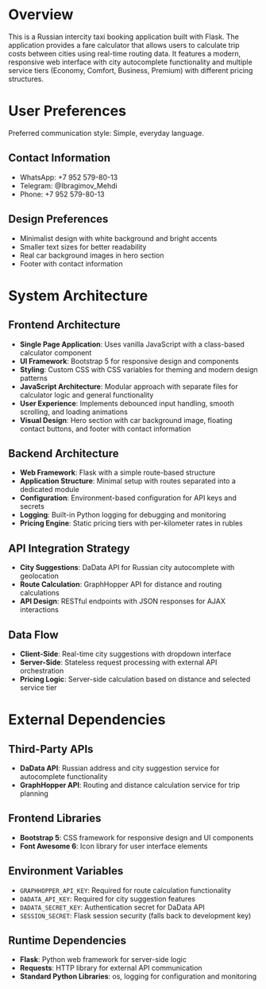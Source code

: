 # Overview

This is a Russian intercity taxi booking application built with Flask. The application provides a fare calculator that allows users to calculate trip costs between cities using real-time routing data. It features a modern, responsive web interface with city autocomplete functionality and multiple service tiers (Economy, Comfort, Business, Premium) with different pricing structures.

# User Preferences

Preferred communication style: Simple, everyday language.

## Contact Information
- WhatsApp: +7 952 579-80-13
- Telegram: @Ibragimov_Mehdi  
- Phone: +7 952 579-80-13

## Design Preferences
- Minimalist design with white background and bright accents
- Smaller text sizes for better readability
- Real car background images in hero section
- Footer with contact information

# System Architecture

## Frontend Architecture
- **Single Page Application**: Uses vanilla JavaScript with a class-based calculator component
- **UI Framework**: Bootstrap 5 for responsive design and components
- **Styling**: Custom CSS with CSS variables for theming and modern design patterns
- **JavaScript Architecture**: Modular approach with separate files for calculator logic and general functionality
- **User Experience**: Implements debounced input handling, smooth scrolling, and loading animations
- **Visual Design**: Hero section with car background image, floating contact buttons, and footer with contact information

## Backend Architecture
- **Web Framework**: Flask with a simple route-based structure
- **Application Structure**: Minimal setup with routes separated into a dedicated module
- **Configuration**: Environment-based configuration for API keys and secrets
- **Logging**: Built-in Python logging for debugging and monitoring
- **Pricing Engine**: Static pricing tiers with per-kilometer rates in rubles

## API Integration Strategy
- **City Suggestions**: DaData API for Russian city autocomplete with geolocation
- **Route Calculation**: GraphHopper API for distance and routing calculations
- **API Design**: RESTful endpoints with JSON responses for AJAX interactions

## Data Flow
- **Client-Side**: Real-time city suggestions with dropdown interface
- **Server-Side**: Stateless request processing with external API orchestration
- **Pricing Logic**: Server-side calculation based on distance and selected service tier

# External Dependencies

## Third-Party APIs
- **DaData API**: Russian address and city suggestion service for autocomplete functionality
- **GraphHopper API**: Routing and distance calculation service for trip planning

## Frontend Libraries
- **Bootstrap 5**: CSS framework for responsive design and UI components
- **Font Awesome 6**: Icon library for user interface elements

## Environment Variables
- `GRAPHHOPPER_API_KEY`: Required for route calculation functionality
- `DADATA_API_KEY`: Required for city suggestion features  
- `DADATA_SECRET_KEY`: Authentication secret for DaData API
- `SESSION_SECRET`: Flask session security (falls back to development key)

## Runtime Dependencies
- **Flask**: Python web framework for server-side logic
- **Requests**: HTTP library for external API communication
- **Standard Python Libraries**: os, logging for configuration and monitoring